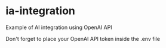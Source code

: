 # ia-integration

Example of AI integration using OpenAI API

Don't forget to place your OpenAI API token inside the .env file

